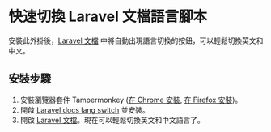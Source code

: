 # 快速切換 Laravel 文檔語言腳本

安裝此外掛後，[Laravel 文檔](https://laravel.com/docs/master) 中將自動出現語言切換的按鈕，可以輕鬆切換英文和中文。

## 安裝步驟

1. 安裝瀏覽器套件 Tampermonkey ([在 Chrome 安裝](https://chrome.google.com/webstore/detail/tampermonkey/dhdgffkkebhmkfjojejmpbldmpobfkfo), [在 Firefox 安裝](https://addons.mozilla.org/zh-TW/firefox/addon/tampermonkey/))。
2. 開啟 [Laravel docs lang switch](https://greasyfork.org/zh-TW/scripts/385707-laravel-docs-lang-switch) 並安裝。
3. 開啟 [Laravel 文檔](https://laravel.com/docs/master)。現在可以輕鬆切換英文和中文語言了。
